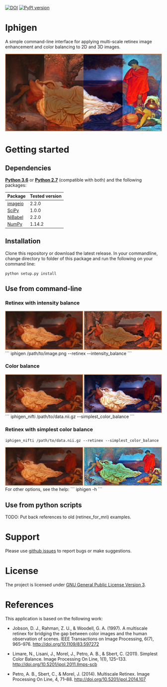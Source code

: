 [![DOI](https://zenodo.org/badge/76043117.svg)](https://zenodo.org/badge/latestdoi/76043117)
[![PyPI version](https://badge.fury.io/py/retinex_for_mri.svg)](https://badge.fury.io/py/retinex_for_mri)


# Iphigen

A simple command-line interface for applying multi-scale retinex image enhancement and color balancing to 2D and 3D images.

<img src="visuals/visual_00.png">

# Getting started

## Dependencies

**[Python 3.6](https://www.python.org/downloads/release/python-363/)** or **[Python 2.7](https://www.python.org/download/releases/2.7/)** (compatible with both) and the following packages:

| Package                               | Tested version |
|---------------------------------------|----------------|
| [imageio](https://imageio.github.io/) | 2.2.0          |
| [SciPy](https://www.scipy.org/)       | 1.0.0          |
| [NiBabel](http://nipy.org/nibabel/)   | 2.2.0          |
| [NumPy](http://www.numpy.org/)        | 1.14.2         |

## Installation

Clone this repository or download the latest release. In your commandline, change directory to folder of this package and run the following on your command line:
```
python setup.py install
```

## Use from command-line
### Retinex with intensity balance
<img src="visuals/visual_01.png">
```
iphigen /path/to/image.png --retinex --intensity_balance
```

### Color balance
<img src="visuals/visual_02.png">
```
iphigen_nifti /path/to/data.nii.gz --simplest_color_balance
```

### Retinex with simplest color balance
```
iphigen_nifti /path/to/data.nii.gz --retinex --simplest_color_balance
```
<img src="visuals/visual_03.png">
For other options, see the help:
```
iphigen -h
```

## Use from python scripts

TODO: Put back references to old (retinex_for_mri) examples.

# Support

Please use [github issues](https://github.com/ofgulban/iphigen/issues) to report bugs or make suggestions.

# License

The project is licensed under [GNU General Public License Version 3](http://www.gnu.org/licenses/gpl.html).

# References

This application is based on the following work:

* Jobson, D. J., Rahman, Z. U., & Woodell, G. A. (1997). A multiscale retinex for bridging the gap between color images and the human observation of scenes. IEEE Transactions on Image Processing, 6(7), 965–976. <http://doi.org/10.1109/83.597272>

* Limare, N., Lisani, J., Morel, J., Petro, A. B., & Sbert, C. (2011). Simplest Color Balance. Image Processing On Line, 1(1), 125–133. <http://doi.org/10.5201/ipol.2011.llmps-scb>

* Petro, A. B., Sbert, C., & Morel, J. (2014). Multiscale Retinex. Image Processing On Line, 4, 71–88. <http://doi.org/10.5201/ipol.2014.107>
